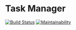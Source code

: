 # Task Manager

[![Build Status](https://travis-ci.org/sergey-ag/php-project-lvl4.svg?branch=master)](https://travis-ci.org/sergey-ag/php-project-lvl4)
[![Maintainability](https://api.codeclimate.com/v1/badges/e66a5ff3b67fa4502bf9/maintainability)](https://codeclimate.com/github/sergey-ag/php-project-lvl4/maintainability)
